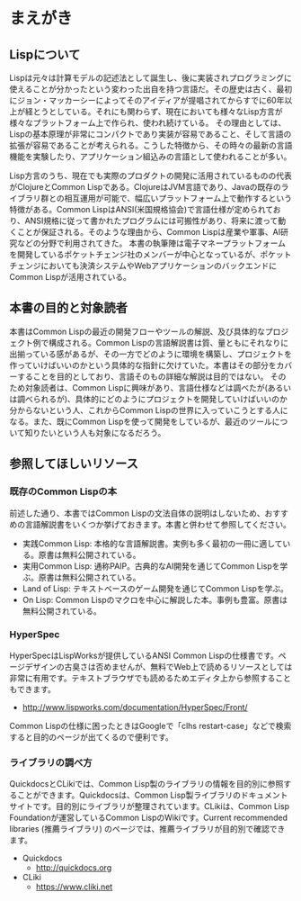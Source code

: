 # まえがき
## Lispについて
Lispは元々は計算モデルの記述法として誕生し、後に実装されプログラミングに使えることが分かったという変わった出自を持つ言語だ。その歴史は古く、最初にジョン・マッカーシーによってそのアイディアが提唱されてからすでに60年以上が経とうとしている。それにも関わらず、現在においても様々なLisp方言が様々なプラットフォーム上で作られ、使われ続けている。
その理由としては、Lispの基本原理が非常にコンパクトであり実装が容易であること、そして言語の拡張が容易であることが考えられる。こうした特徴から、その時々の最新の言語機能を実験したり、アプリケーション組込みの言語として使われることが多い。

Lisp方言のうち、現在でも実際のプロダクトの開発に活用されているものの代表がClojureとCommon Lispである。ClojureはJVM言語であり、Javaの既存のライブラリ群との相互運用が可能で、幅広いプラットフォーム上で動作するという特徴がある。Common LispはANSI(米国規格協会)で言語仕様が定められており、ANSI規格に従って書かれたプログラムには可搬性があり、将来に渡って動くことが保証される。そのような理由から、Common Lispは産業や軍事、AI研究などの分野で利用されてきた。
本書の執筆陣は電子マネープラットフォームを開発しているポケットチェンジ社のメンバーが中心となっているが、ポケットチェンジにおいても決済システムやWebアプリケーションのバックエンドにCommon Lispが活用されている。


## 本書の目的と対象読者

本書はCommon Lispの最近の開発フローやツールの解説、及び具体的なプロジェクト例で構成される。Common Lispの言語解説書は質、量ともにそれなりに出揃っている感があるが、その一方でどのように環境を構築し、プロジェクトを作っていけばいいのかという具体的な指針に欠けていた。本書はその部分をカバーすることを目的としており、言語そのもの詳細な解説は目的ではない。
そのため対象読者は、Common Lispに興味があり、言語仕様などは調べたが(あるいは調べられるが)、具体的にどのようにプロジェクトを開発していけばいいのか分からないという人、これからCommon Lispの世界に入っていこうとする人になる。また、既にCommon Lispを使って開発をしているが、最近のツールについて知りたいという人も対象になるだろう。

## 参照してほしいリソース

### 既存のCommon Lispの本

前述した通り、本書ではCommon Lispの文法自体の説明はしないため、おすすめの言語解説書をいくつか挙げておきます。本書と併わせて参照してください。

- 実践Common Lisp: 本格的な言語解説書。実例も多く最初の一冊に適している。原書は無料公開されている。
- 実用Common Lisp: 通称PAIP。古典的なAI開発を通じてCommon Lispを学ぶ。原書は無料公開されている。
- Land of Lisp: テキストベースのゲーム開発を通じてCommon Lispを学ぶ。
- On Lisp: Common Lispのマクロを中心に解説した本。事例も豊富。原書は無料公開されている。

### HyperSpec

HyperSpecはLispWorksが提供しているANSI Common Lispの仕様書です。ページデザインの古臭さは否めませんが、無料でWeb上で読めるリソースとしては非常に有用です。テキストブラウザでも読めるためエディタ上から参照することもできます。

- http://www.lispworks.com/documentation/HyperSpec/Front/

Common Lispの仕様に困ったときはGoogleで「clhs restart-case」などで検索すると目的のページが出てくるので便利です。

### ライブラリの調べ方

QuickdocsとCLikiでは、Common Lisp製のライブラリの情報を目的別に参照することができます。Quickdocsは、Common Lisp製ライブラリのドキュメントサイトです。目的別にライブラリが整理されています。CLikiは、Common Lisp Foundationが運営しているCommon LispのWikiです。Current recommended libraries (推薦ライブラリ) のページでは、推薦ライブラリが目的別で確認できます。

- Quickdocs
  * http://quickdocs.org
- CLiki
  * https://www.cliki.net

